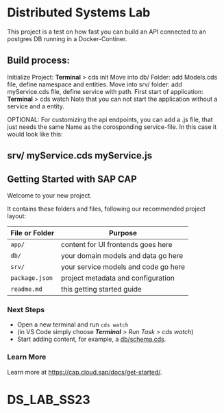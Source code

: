 # Distributed Systems Lab

This project is a test on how fast you can build an API 
connected to an postgres DB running in a Docker-Continer.


## Build process:

Initialize Project: **Terminal** > cds init <projectName>
Move into db/ Folder: add Models.cds file, define namespace and entities.
Move into srv/ folder: add myService.cds file, define service with path.
First start of application: **Terminal** > cds watch
Note that you can not start the application without a service and a entity.


OPTIONAL:
For customizing the api endpoints, you can add a .js file, that just needs the 
same Name as the corosponding service-file. In this case it would look like this:

srv/
    myService.cds
    myService.js
--------------------------------------------------------------------------------

## Getting Started with SAP CAP

Welcome to your new project.

It contains these folders and files, following our recommended project layout:

File or Folder | Purpose
---------|----------
`app/` | content for UI frontends goes here
`db/` | your domain models and data go here
`srv/` | your service models and code go here
`package.json` | project metadata and configuration
`readme.md` | this getting started guide


### Next Steps

- Open a new terminal and run `cds watch` 
- (in VS Code simply choose _**Terminal** > Run Task > cds watch_)
- Start adding content, for example, a [db/schema.cds](db/schema.cds).


### Learn More

Learn more at https://cap.cloud.sap/docs/get-started/.
# DS_LAB_SS23
